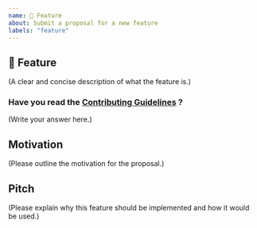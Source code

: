 ```yaml
---
name: 🚀 Feature
about: Submit a proposal for a new feature
labels: "feature"
---
```


## 🚀 Feature

(A clear and concise description of what the feature is.)

### Have you read the [Contributing Guidelines](https://github.com/Kushal997-das/Project-Guidance/blob/main/CONTRIBUTING.md) ?

(Write your answer here.)

## Motivation

(Please outline the motivation for the proposal.)

## Pitch

(Please explain why this feature should be implemented and how it would be used.)

